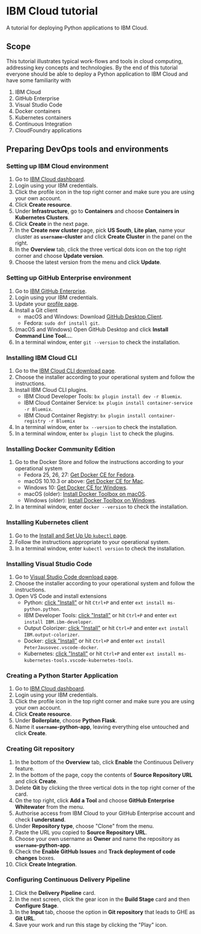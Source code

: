 # IBM Cloud tutorial

A tutorial for deploying Python applications to IBM Cloud.

## Scope

This tutorial illustrates typical work-flows and tools in cloud computing, addressing key concepts
and technologies.
By the end of this tutorial everyone should be able to deploy a Python application to IBM Cloud
and have some familiarity with

1. IBM Cloud
1. GitHub Enterprise
1. Visual Studio Code
1. Docker containers
1. Kubernetes containers
1. Continuous Integration
1. CloudFoundry applications

## Preparing DevOps tools and environments

### Setting up IBM Cloud environment

1. Go to [IBM Cloud dashboard](https://console.bluemix.net/dashboard/apps).
1. Login using your IBM credentials.
1. Click the profile icon in the top right corner and make sure you are using your own account.
1. Click **Create resource**.
1. Under **Infrastructure**, go to **Containers** and choose **Containers in Kubernetes Clusters**.
1. Click **Create** in the next page.
1. In the **Create new cluster** page, pick **US South**, **Lite plan**, name your cluster as
    **`username`-cluster** and click **Create Cluster** in the panel on the right.
1. In the **Overview** tab, click the three vertical dots icon on the top right corner and choose **Update version**.
1. Choose the latest version from the menu and click **Update**.

### Setting up GitHub Enterprise environment

1. Go to [IBM GitHub Enterprise](http://github.ibm.com/).
1. Login using your IBM credentials.
1. Update your [profile page](https://github.ibm.com/settings/profile).
1. Install a Git client
    * macOS and Windows: Download [GitHub Desktop Client](https://desktop.github.com).
    * Fedora: `sudo dnf install git`.
1. (macOS and Windows) Open GitHub Desktop and click **Install Command Line Tool...**.
1. In a terminal window, enter `git --version` to check the installation.

### Installing IBM Cloud CLI

1. Go to the [IBM Cloud CLI download page](https://console.bluemix.net/docs/cli/reference/bluemix_cli/get_started.html).
1. Choose the installer according to your operational system and follow the instructions.
1. Install IBM Cloud CLI plugins.
    * IBM Cloud Developer Tools: `bx plugin install dev -r Bluemix`.
    * IBM Cloud Container Service: `bx plugin install container-service -r Bluemix`.
    * IBM Cloud Container Registry: `bx plugin install container-registry -r Bluemix`
1. In a terminal window, enter `bx --version` to check the installation.
1. In a terminal window, enter `bx plugin list` to check the plugins.

### Installing Docker Community Edition

1. Go to the Docker Store and follow the instructions according to your operational system
    * Fedora 25, 26, 27: [Get Docker CE for Fedora](https://store.docker.com/editions/community/docker-ce-server-fedora).
    * macOS 10.10.3 or above: [Get Docker CE for Mac](https://store.docker.com/editions/community/docker-ce-desktop-mac).
    * Windows 10: [Get Docker CE for Windows](https://store.docker.com/editions/community/docker-ce-desktop-windows).
    * macOS (older): [Install Docker Toolbox on macOS](https://docs.docker.com/toolbox/toolbox_install_mac/).
    * Windows (older): [Install Docker Toolbox on Windows](https://docs.docker.com/toolbox/toolbox_install_windows/).
1. In a terminal window, enter `docker --version` to check the installation.

### Installing Kubernetes client

1. Go to the [Install and Set Up Up `kubectl` page](https://kubernetes.io/docs/tasks/tools/install-kubectl/#install-kubectl-binary-via-curl).
1. Follow the instructions appropriate to your operational system.
1. In a terminal window, enter `kubectl version` to check the installation.

### Installing Visual Studio Code

1. Go to [Visual Studio Code download page](https://code.visualstudio.com/Download).
1. Choose the installer according to your operational system and follow the instructions.
1. Open VS Code and install extensions
    * Python: [click "Install"](https://marketplace.visualstudio.com/items?itemName=ms-python.python) or hit `Ctrl+P` and enter `ext install ms-python.python`.
    * IBM Developer Tools: [click "Install"](https://marketplace.visualstudio.com/items?itemName=IBM.ibm-developer) or hit `Ctrl+P` and enter `ext install IBM.ibm-developer`.
    * Output Colorizer: [click "Install"](https://marketplace.visualstudio.com/items?itemName=IBM.output-colorizer) or hit `Ctrl+P` and enter `ext install IBM.output-colorizer`.
    * Docker: [click "Install"](https://marketplace.visualstudio.com/items?itemName=PeterJausovec.vscode-docker) or hit `Ctrl+P` and enter `ext install PeterJausovec.vscode-docker`.
    * Kubernetes: [click "Install"](https://marketplace.visualstudio.com/items?itemName=ms-kubernetes-tools.vscode-kubernetes-tools) or hit `Ctrl+P` and enter `ext install ms-kubernetes-tools.vscode-kubernetes-tools`.

### Creating a Python Starter Application

1. Go to [IBM Cloud dashboard](https://console.bluemix.net/dashboard/apps).
1. Login using your IBM credentials.
1. Click the profile icon in the top right corner and make sure you are using your own account.
1. Click **Create resource**.
1. Under **Boilerplate**, choose **Python Flask**.
1. Name it **`username`-python-app**, leaving everything else untouched and click **Create**.

### Creating Git repository

1. In the bottom of the **Overview** tab, click **Enable** the Continuous Delivery feature.
1. In the bottom of the page, copy the contents of **Source Repository URL** and click **Create**.
1. Delete **Git** by clicking the three vertical dots in the top right corner of the card.
1. On the top right, click **Add a Tool** and choose **GitHub Enterprise Whitewater** from the menu.
1. Authorise access from IBM Cloud to your GitHub Enterprise account and check **I understand**.
1. Under **Repository type**, choose "Clone" from the menu.
1. Paste the URL you copied to **Source Repository URL**.
1. Choose your own username as **Owner** and name the repository as **`username`-python-app**.
1. Check the **Enable GitHub Issues** and **Track deployment of code changes** boxes.
1. Click **Create Integration**.

### Configuring Continuous Delivery Pipeline

1. Click the **Delivery Pipeline** card.
1. In the next screen, click the gear icon in the **Build Stage** card and then **Configure Stage**.
1. In the **Input** tab, choose the option in **Git repository** that leads to GHE as **Git URL**.
1. Save your work and run this stage by clicking the "Play" icon.